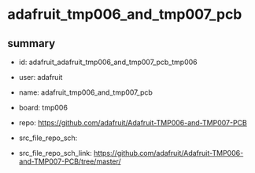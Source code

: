 # adafruit_tmp006_and_tmp007_pcb
 
## summary 
* id: adafruit_adafruit_tmp006_and_tmp007_pcb_tmp006
* user: adafruit
* name: adafruit_tmp006_and_tmp007_pcb
* board: tmp006
* repo: https://github.com/adafruit/Adafruit-TMP006-and-TMP007-PCB



* src_file_repo_sch: 
* src_file_repo_sch_link: https://github.com/adafruit/Adafruit-TMP006-and-TMP007-PCB/tree/master/






